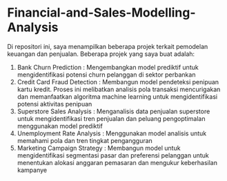 # Financial-and-Sales-Modelling-Analysis
Di repositori ini, saya menampilkan beberapa projek terkait pemodelan keuangan dan penjualan. Beberapa projek yang saya buat adalah:

1. Bank Churn Prediction : Mengembangkan model prediktif untuk mengidentifikasi potensi churn pelanggan di sektor perbankan
2. Credit Card Fraud Detection : Membangun model pendeteksi penipuan kartu kredit. Proses ini melibatkan analisis pola transaksi mencurigakan dan 
                                memanfaatkan algoritma machine learning untuk mengidentifikasi potensi aktivitas penipuan
3. Superstore Sales Analysis : Menganalisis data penjualan superstore untuk mengidentifikasi tren penjualan dan peluang pengoptimalan menggunakan model prediktif
4. Unemployment Rate Analysis : Menggunakan model analisis untuk memahami pola dan tren tingkat pengangguran
5. Marketing Campaign Strategy : Membangun model untuk mengidentifikasi segmentasi pasar dan preferensi pelanggan untuk menentukan alokasi anggaran pemasaran dan 
                                mengukur keberhasilan kampanye

